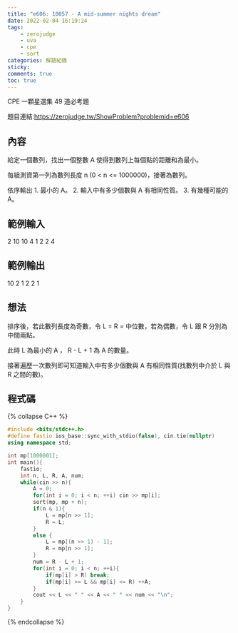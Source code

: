 ```yaml
---
title: "e606: 10057 - A mid-summer nights dream"
date: 2022-02-04 16:19:24
tags:
    - zerojudge
    - uva
    - cpe
    - sort
categories: 解題紀錄
sticky: 
comments: true
toc: true
---
```

CPE 一顆星選集 49 道必考題
<!--more-->
題目連結:https://zerojudge.tw/ShowProblem?problemid=e606
## 內容
給定一個數列，找出一個整數 A 使得到數列上每個點的距離和為最小。

每組測資第一列為數列長度 n (0 < n <= 1000000)，接著為數列。

依序輸出
1\. 最小的 A。
2\. 輸入中有多少個數與 A 有相同性質。
3\. 有幾種可能的 A。
## 範例輸入
2
10
10
4
1
2
2
4
## 範例輸出
10 2 1
2 2 1
## 想法
排序後，若此數列長度為奇數，令 L = R = 中位數，若為偶數，令 L 跟 R 分別為中間兩點。

此時 L 為最小的 A ， R - L + 1 為 A 的數量。

接著遍歷一次數列即可知道輸入中有多少個數與 A 有相同性質(找數列中介於 L 與 R 之間的數)。
## 程式碼
{% collapse C++ %}
```cpp
#include <bits/stdc++.h>
#define fastio ios_base::sync_with_stdio(false), cin.tie(nullptr)
using namespace std;

int mp[1000001];
int main(){
    fastio;
    int n, L, R, A, num;
    while(cin >> n){
        A = 0;
        for(int i = 0; i < n; ++i) cin >> mp[i];
        sort(mp, mp + n);
        if(n & 1){
            L = mp[n >> 1];
            R = L;
        }
        else {
            L = mp[(n >> 1) - 1];
            R = mp[n >> 1];
        }
        num = R - L + 1;
        for(int i = 0; i < n; ++i){
            if(mp[i] > R) break;
            if(mp[i] >= L && mp[i] <= R) ++A;
        }
        cout << L << " " << A << " " << num << "\n";
    }
}
```
{% endcollapse %}